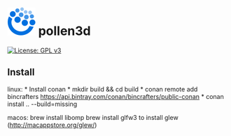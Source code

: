 # ![pollen3d Logo](assets/pollen3d_icon64.png) pollen3d

[![License: GPL v3](https://img.shields.io/badge/License-GPLv3-blue.svg)](https://www.gnu.org/licenses/gpl-3.0)

## Install

linux:
    * Install conan
    * mkdir build && cd build
    * conan remote add bincrafters https://api.bintray.com/conan/bincrafters/public-conan
    * conan install .. --build=missing

macos:
    brew install libomp
    brew install glfw3
    to install glew (http://macappstore.org/glew/)
